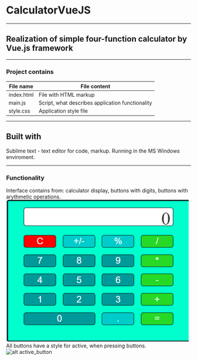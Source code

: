 # CalculatorVueJS
---------------------------------
## Realization of simple four-function calculator by Vue.js framework
---------------------------------
### Project contains
 File name         |   File content
-------------------|------------------
index.html         |File with HTML markup
main.js            |Script, what describes application functionality
style.css          |Application style file

----------------------------------------
Built with
----------------------------------------
Sublime text - text editor for code, markup. Running in the MS Windows enviroment.

----------------------------------------

### Functionality
Interface contains from: calculator display, buttons with digits, buttons with arythmetic operations.
![alt interface](https://github.com/AlexShyshkov/CalculatorVueJS/blob/master/app-image.png?raw=true)
All buttons have a style for active, when pressing buttons.
![alt active_button]()
